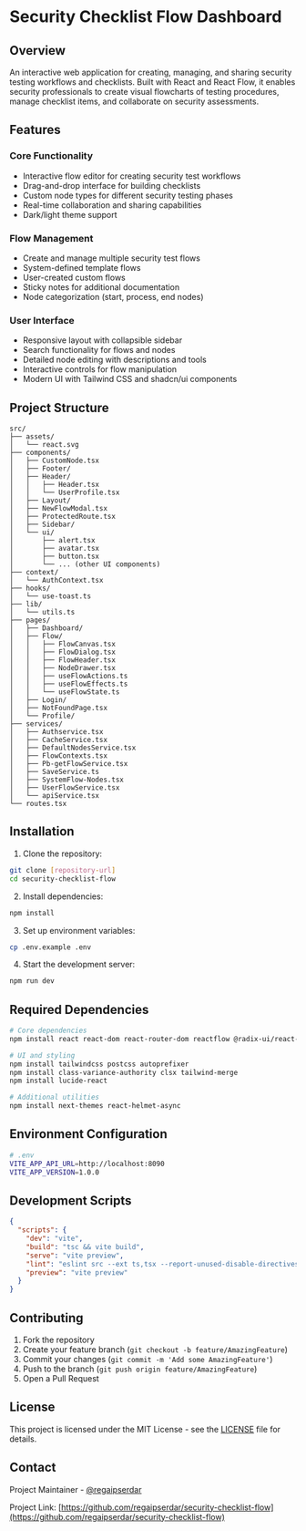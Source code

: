 # Security Checklist Flow Dashboard

## Overview

An interactive web application for creating, managing, and sharing security testing workflows and checklists. Built with React and React Flow, it enables security professionals to create visual flowcharts of testing procedures, manage checklist items, and collaborate on security assessments.

## Features

### Core Functionality
- Interactive flow editor for creating security test workflows
- Drag-and-drop interface for building checklists
- Custom node types for different security testing phases
- Real-time collaboration and sharing capabilities
- Dark/light theme support

### Flow Management
- Create and manage multiple security test flows
- System-defined template flows
- User-created custom flows
- Sticky notes for additional documentation
- Node categorization (start, process, end nodes)

### User Interface
- Responsive layout with collapsible sidebar
- Search functionality for flows and nodes
- Detailed node editing with descriptions and tools
- Interactive controls for flow manipulation
- Modern UI with Tailwind CSS and shadcn/ui components

## Project Structure

```
src/
├── assets/
│   └── react.svg
├── components/
│   ├── CustomNode.tsx
│   ├── Footer/
│   ├── Header/
│   │   ├── Header.tsx
│   │   └── UserProfile.tsx
│   ├── Layout/
│   ├── NewFlowModal.tsx
│   ├── ProtectedRoute.tsx
│   ├── Sidebar/
│   └── ui/
│       ├── alert.tsx
│       ├── avatar.tsx
│       ├── button.tsx
│       └── ... (other UI components)
├── context/
│   └── AuthContext.tsx
├── hooks/
│   └── use-toast.ts
├── lib/
│   └── utils.ts
├── pages/
│   ├── Dashboard/
│   ├── Flow/
│   │   ├── FlowCanvas.tsx
│   │   ├── FlowDialog.tsx
│   │   ├── FlowHeader.tsx
│   │   ├── NodeDrawer.tsx
│   │   ├── useFlowActions.ts
│   │   ├── useFlowEffects.ts
│   │   └── useFlowState.ts
│   ├── Login/
│   ├── NotFoundPage.tsx
│   └── Profile/
├── services/
│   ├── Authservice.tsx
│   ├── CacheService.tsx
│   ├── DefaultNodesService.tsx
│   ├── FlowContexts.tsx
│   ├── Pb-getFlowService.tsx
│   ├── SaveService.ts
│   ├── SystemFlow-Nodes.tsx
│   ├── UserFlowService.tsx
│   └── apiService.tsx
└── routes.tsx
```

## Installation

1. Clone the repository:
```bash
git clone [repository-url]
cd security-checklist-flow
```

2. Install dependencies:
```bash
npm install
```

3. Set up environment variables:
```bash
cp .env.example .env
```

4. Start the development server:
```bash
npm run dev
```

## Required Dependencies

```bash
# Core dependencies
npm install react react-dom react-router-dom reactflow @radix-ui/react-dropdown-menu @radix-ui/react-dialog

# UI and styling
npm install tailwindcss postcss autoprefixer
npm install class-variance-authority clsx tailwind-merge
npm install lucide-react

# Additional utilities
npm install next-themes react-helmet-async
```

## Environment Configuration

```bash
# .env
VITE_APP_API_URL=http://localhost:8090
VITE_APP_VERSION=1.0.0
```

## Development Scripts

```json
{
  "scripts": {
    "dev": "vite",
    "build": "tsc && vite build",
    "serve": "vite preview",
    "lint": "eslint src --ext ts,tsx --report-unused-disable-directives --max-warnings 0",
    "preview": "vite preview"
  }
}
```

## Contributing

1. Fork the repository
2. Create your feature branch (`git checkout -b feature/AmazingFeature`)
3. Commit your changes (`git commit -m 'Add some AmazingFeature'`)
4. Push to the branch (`git push origin feature/AmazingFeature`)
5. Open a Pull Request

## License

This project is licensed under the MIT License - see the [LICENSE](LICENSE) file for details.

## Contact

Project Maintainer - [@regaipserdar](https://github.com/regaipserdar)

Project Link: [https://github.com/regaipserdar/security-checklist-flow](https://github.com/regaipserdar/security-checklist-flow)